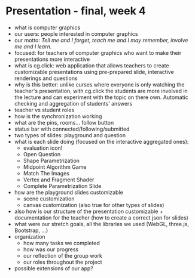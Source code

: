 # Presentation - final, week 4

* what is computer graphics
* our users: people interested in computer graphics
* our motto: *Tell me and I forget, teach me and I may remember, involve me and I learn.*
* focused: for teachers of computer graphics who want to make their presentations more interactive
* what is cg.click: web application that allows teachers to create customizable presentations using pre-prepared slide, interactive renderings and questions
* why is this better: unlike curses where everyone is only watching the teacher's presentation, with cg.click the students are more involved in the lecture and can experiment with the topic on there own. Automatic checking and aggregation of students' answers
* teacher vs student roles
* how is the synchronization working
* what are the pins, rooms... follow button
* status bar with connected/following/submitted
* two types of slides: playground and question
* what is each slide doing (focused on the interactive aggregated ones):
  * evaluation icon!
  * Open Question
  * Shape Parametrization
  * Midpoint Algorithm Game
  * Match The Images
  * Vertex and Fragment Shader
  * Complete Parametrization Slide
* how are the playground slides customizable
  * scene customization
  * canvas customization (also true for other types of slides)
* also how is our structure of the presentation customizable + documentation for the teacher (how to create a correct json for slides)
* what were our stretch goals, all the libraries we used (WebGL, three.js, Bootstrap, ...)
* organization
  * how many tasks we completed
  * how was our progress
  * our reflection of the group work
  * our roles throughout the project
* possible extensions of our app?

